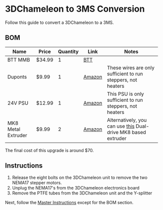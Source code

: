 # 3DChameleon to 3MS Conversion

Follow this guide to convert a 3DChameleon to a 3MS.

## BOM

| Name | Price | Quantity | Link | Notes |
| - | - | - | - | - |
| BTT MMB | $34.99 | 1 | [BTT](https://biqu.equipment/products/bigtreetech-mmb?srsltid=AfmBOoponySi7shutNrn8sXQ4NCBiLPUvgYTROIgp_KaDdjZcKoXTYkT) | |
Duponts | $9.99 | 1 | [Amazon](https://a.co/d/6QwGxhH) | These wires are only sufficient to run steppers, not heaters |
| 24V PSU | $12.99 | 1 | [Amazon](https://a.co/d/7JEXFkH) | This PSU is only sufficient to run steppers, not heaters |
| MK8 Metal Extruder | $9.99 | 2 | [Amazon](https://a.co/d/0gJ1ghKj) | Alternatively, you can use [this](https://a.co/d/dbw7Wor) Dual-drive MK8 based extruder |

The final cost of this upgrade is around $70.

## Instructions

1. Release the eight bolts on the 3DChameleon unit to remove the two NEMA17 stepper motors.
1. Unplug the NEMA17's from the 3DChameleon electronics board
1. Remove the PTFE tubes from the 3DChameleon unit and the Y-splitter

Next, follow the [Master Instructions](instructions.md) except for the BOM section.